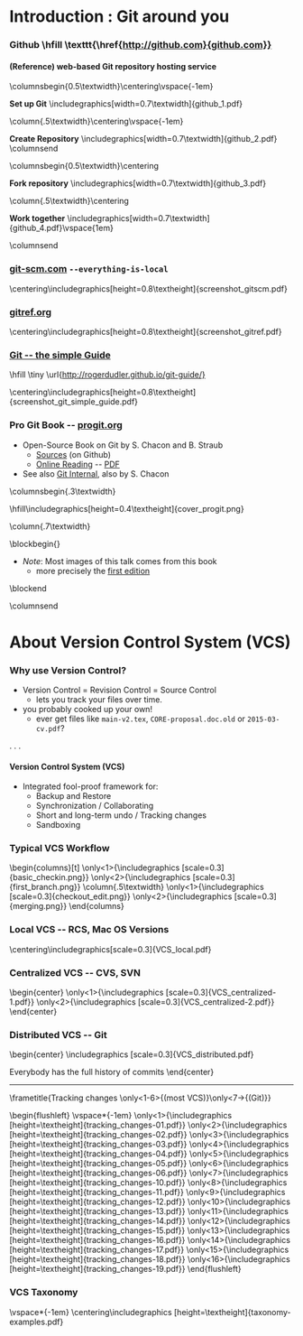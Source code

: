 
# Introduction : Git around you #

### Github \hfill \texttt{\href{http://github.com}{github.com}} ###

#### (Reference) web-based Git repository hosting service ####

\columnsbegin{0.5\textwidth}\centering\vspace{-1em}

**Set up Git**
\includegraphics[width=0.7\textwidth]{github_1.pdf}

\column{.5\textwidth}\centering\vspace{-1em}

**Create Repository**
\includegraphics[width=0.7\textwidth]{github_2.pdf}
\columnsend

\columnsbegin{0.5\textwidth}\centering

**Fork repository**
\includegraphics[width=0.7\textwidth]{github_3.pdf}

\column{.5\textwidth}\centering

**Work together**
\includegraphics[width=0.7\textwidth]{github_4.pdf}\vspace{1em}

\columnsend



### [git-scm.com](https://git-scm.com/) `--everything-is-local` ###

\centering\includegraphics[height=0.8\textheight]{screenshot_gitscm.pdf}


### [gitref.org](http://gitref.org/) ###

\centering\includegraphics[height=0.8\textheight]{screenshot_gitref.pdf}

### [Git -- the simple Guide](http://rogerdudler.github.io/git-guide/) ###

\hfill \tiny \url{http://rogerdudler.github.io/git-guide/}

\centering\includegraphics[height=0.8\textheight]{screenshot_git_simple_guide.pdf}


### Pro Git Book -- [progit.org](https://progit.org/) ###

* Open-Source Book on Git by S. Chacon and B. Straub
    - [Sources](https://github.com/progit/progit2) (on Github)
    - [Online Reading](http://git-scm.com/book/en/v2) -- [PDF](https://progit2.s3.amazonaws.com/en/2015-05-31-24e8b/progit-en.519.pdf)
* See also [Git Internal](http://opcode.org/peepcode-git.pdf), also by S. Chacon

\columnsbegin{.3\textwidth}

\hfill\includegraphics[height=0.4\textheight]{cover_progit.png}

\column{.7\textwidth}

\blockbegin{}

* _Note_: Most images of this talk comes from this book
    - more precisely the [first edition](https://github.com/progit/progit/)

\blockend

\columnsend

# About Version Control System (VCS) #

### Why use Version Control? ###

* Version Control = Revision Control = Source Control
    - lets you track your files over time.
* you probably cooked up your own!
    - ever get files like `main-v2.tex`, `CORE-proposal.doc.old` or `2015-03-cv.pdf`?

. . .

#### Version Control System (VCS)

* Integrated fool-proof framework for:
    - Backup and Restore
	- Synchronization / Collaborating
	- Short and long-term undo / Tracking changes
	- Sandboxing


### Typical VCS Workflow

\begin{columns}[t]
\only<1>{\includegraphics [scale=0.3]{basic_checkin.png}}
\only<2>{\includegraphics [scale=0.3]{first_branch.png}}
\column{.5\textwidth}
\only<1>{\includegraphics [scale=0.3]{checkout_edit.png}}
\only<2>{\includegraphics [scale=0.3]{merging.png}}
\end{columns}

### Local VCS -- RCS, Mac OS Versions

\centering\includegraphics[scale=0.3]{VCS_local.pdf}

### Centralized VCS -- CVS, SVN

\begin{center}
\only<1>{\includegraphics [scale=0.3]{VCS_centralized-1.pdf}}
\only<2>{\includegraphics [scale=0.3]{VCS_centralized-2.pdf}}
\end{center}


### Distributed VCS -- **Git**

\begin{center}
\includegraphics [scale=0.3]{VCS_distributed.pdf}

 Everybody has the full history of commits
\end{center}

-------------------

\frametitle{Tracking changes \only<1-6>{(most VCS)}\only<7->{(Git)}}

\begin{flushleft}
\vspace*{-1em}
\only<1>{\includegraphics [height=\textheight]{tracking_changes-01.pdf}}
\only<2>{\includegraphics [height=\textheight]{tracking_changes-02.pdf}}
\only<3>{\includegraphics [height=\textheight]{tracking_changes-03.pdf}}
\only<4>{\includegraphics [height=\textheight]{tracking_changes-04.pdf}}
\only<5>{\includegraphics [height=\textheight]{tracking_changes-05.pdf}}
\only<6>{\includegraphics [height=\textheight]{tracking_changes-06.pdf}}
\only<7>{\includegraphics [height=\textheight]{tracking_changes-10.pdf}}
\only<8>{\includegraphics [height=\textheight]{tracking_changes-11.pdf}}
\only<9>{\includegraphics [height=\textheight]{tracking_changes-12.pdf}}
\only<10>{\includegraphics [height=\textheight]{tracking_changes-13.pdf}}
\only<11>{\includegraphics [height=\textheight]{tracking_changes-14.pdf}}
\only<12>{\includegraphics [height=\textheight]{tracking_changes-15.pdf}}
\only<13>{\includegraphics [height=\textheight]{tracking_changes-16.pdf}}
\only<14>{\includegraphics [height=\textheight]{tracking_changes-17.pdf}}
\only<15>{\includegraphics [height=\textheight]{tracking_changes-18.pdf}}
\only<16>{\includegraphics [height=\textheight]{tracking_changes-19.pdf}}
\end{flushleft}

### VCS Taxonomy

\vspace*{-1em}
\centering\includegraphics [height=\textheight]{taxonomy-examples.pdf}


<!--
### Git vs. Subversion

\includegraphics [width=\textwidth]{what-git-is.pdf}

> Git thinks of its data more like a set of snapshots of a mini filesystem.

####

* Subversion (`svn`) belongs to the _Delta Storage_ class
* Git relies on _snapshots_ (identified by SHA-1 checksums)
-->
